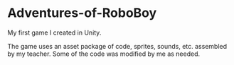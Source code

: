 # Adventures-of-RoboBoy
My first game I created in Unity.

The game uses an asset package of code, sprites, sounds, etc. assembled by my teacher. Some of the code was modified by me as needed.
